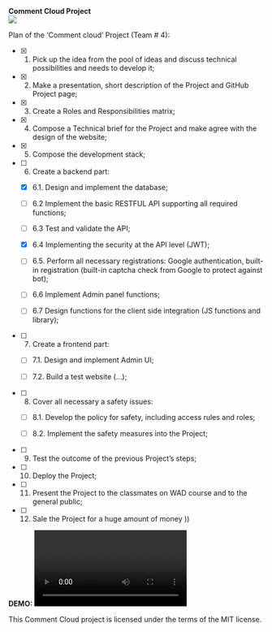 <div align="left">
      <b>Comment Cloud Project</b><br>
      <img src="https://github.com/itmo-wad/CommentCloud/blob/master/Logo%20Comment%20cloud.png"><br>
</div>

Plan of the ‘Comment cloud’ Project (Team # 4):

- [x] 1.	Pick up the idea from the pool of ideas and discuss technical possibilities  and needs to develop it;
- [x] 2.	Make a presentation, short description of the Project and GitHub Project page;
- [x] 3.	Create a Roles and Responsibilities matrix; 
- [x] 4.	Compose a Technical brief for the Project and make agree with the design of the website;
- [x] 5.	Compose the development stack;
- [ ] 6.	Create a backend part:

    - [x]   6.1. Design and implement the database;

    - [ ]   6.2 Implement the basic RESTFUL API supporting all required functions;

    - [ ]   6.3 Test and validate the API;

    - [x]   6.4 Implementing the security at the API level (JWT);

    - [ ]  6.5. Perform all necessary registrations: Google authentication, built-in registration (built-in captcha check from Google to protect against bot);

    - [ ]   6.6 Implement Admin panel functions;

    - [ ]   6.7 Design functions for the client side integration (JS functions and library);

- [ ] 7.   Create a frontend part:

    - [ ]   7.1. Design and implement Admin UI;    

    - [ ]   7.2. Build a test website (...);
    
- [ ] 8.  Cover all necessary a safety issues:
   
    - [ ]   8.1. Develop the policy for safety, including access rules and roles;   

    - [ ]   8.2. Implement the safety measures into the Project;
         
- [ ] 9.  Test the outcome of the previous Project’s steps;
   
- [ ] 10. Deploy the Project;
- [ ] 11. Present the Project to the classmates on WAD course and to the general public;
- [ ] 12. Sale the Project for a huge amount of money ))

**DEMO:**
![Demo:](https://github.com/itmo-wad/CommentCloud/blob/master/LOGO%20official%20Comments%20cloud.docx.mp4?raw=true)

This Comment Cloud project is licensed under the terms of the MIT license.
